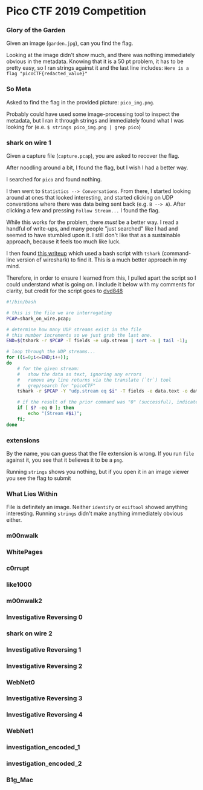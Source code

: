 # Pico CTF 2019 Competition

### Glory of the Garden

Given an image (`garden.jpg`), can you find the flag.

Looking at the image didn't show much, and there was nothing immediately obvious in the metadata. Knowing that it is a 50 pt problem, it has to be pretty easy, so I ran strings against it and the last line includes: `Here is a flag "picoCTF{redacted_value}"`

### So Meta

Asked to find the flag in the provided picture: `pico_img.png`.

Probably could have used some image-processing tool to inspect the metadata, but I ran it through strings and immediately found what I was looking for (e.e. `$ strings pico_img.png | grep pico`)

### shark on wire 1

Given a capture file (`capture.pcap`), you are asked to recover the flag.

After noodling around a bit, I found the flag, but I wish I had a better way.

I searched for `pico` and found nothing.

I then went to `Statistics --> Conversations`. From there, I started looking around at ones that looked interesting, and started clicking on UDP converstions where there was data being sent back (e.g. `B --> A`). After clicking a few and pressing `Follow Stream...` I found the flag.

While this works for the problem, there *must* be a better way. I read a handful of write-ups, and many people "just searched" like I had and seemed to have stumbled upon it. I still don't like that as a sustainable approach, because it feels too much like luck.

I then found [this writeup](https://github.com/Dvd848/CTFs/blob/master/2019_picoCTF/shark_on_wire_1.md) which used a bash script with `tshark` (command-line version of wireshark) to find it. This is a much better approach in my mind.

Therefore, in order to ensure I learned from this, I pulled apart the script so I could understand what is going on.  I include it below with my comments for clarity, but credit for the script goes to [dvd848](https://github.com/Dvd848)

```bash
#!/bin/bash

# this is the file we are interrogating
PCAP=shark_on_wire.pcap; 

# determine how many UDP streams exist in the file
# this number increments so we just grab the last one.
END=$(tshark -r $PCAP -T fields -e udp.stream | sort -n | tail -1); 

# loop through the UDP streams...
for ((i=0;i<=END;i++));
do
    # for the given stream:
    #   show the data as text, ignoring any errors
    #   remove any line returns via the translate (`tr`) tool
    #   grep/search for "picoCTF"
    tshark -r $PCAP -Y "udp.stream eq $i" -T fields -e data.text -o data.show_as_text:TRUE 2>/dev/null | tr -d '\n' | grep "picoCTF"; 

    # if the result of the prior command was "0" (successful), indicate which stream it was in.
    if [ $? -eq 0 ]; then
        echo "(Stream #$i)";
    fi; 
done
```

### extensions

By the name, you can guess that the file extension is wrong. If you run `file` against it, you see that it believes it to be a `png`.

Running `strings` shows you nothing, but if you open it in an image viewer you see the flag to submit

### What Lies Within

File is definitely an image. Neither `identify` or `exiftool` showed anything interesting. Running `strings` didn't make anything immediately obvious either.

### m00nwalk

### WhitePages

### c0rrupt

### like1000

### m00nwalk2

### Investigative Reversing 0

### shark on wire 2

### Investigative Reversing 1

### Investigative Reversing 2

### WebNet0

### Investigative Reversing 3

### Investigative Reversing 4

### WebNet1

### investigation_encoded_1

### investigation_encoded_2

### B1g_Mac
